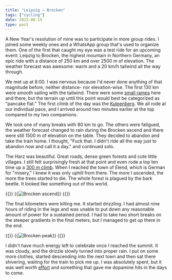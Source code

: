 ```yaml
---
title: "Leipzig → Brocken"
tags: ["cycling"]
date: 2022-06-15
type: post
---
```

A New Year's resolution of mine was to participate in more group rides. I joined some weekly ones and a WhatsApp group that's used to organize them. One of the first that caught my eye was a test ride for an upcoming event: Leipzig to Brocken, the highest mountain in Northern Germany, an epic ride with a distance of 250 km and over 2500 m of elevation. The weather forecast was awesome: warm and a 20 km/h tailwind all the way through.

We met up at 8:00. I was nervous because I'd never done anything of that magnitude before, neither distance- nor elevation-wise. The first 130 km were smooth sailing with the tailwind. There were some [small ramps](https://www.strava.com/segments/10360010) here and there, but the terrain up until this point would best be categorized as "pancake flat." The first climb of the day was the [Kulpenberg](https://www.strava.com/segments/7335344). We all rode at our individual pace, and I arrived around two minutes earlier at the top compared to my two companions.

We took one of many breaks with 80 km to go. The others were fatigued, the weather forecast changed to rain during the Brocken ascend and there were still 1500 m of elevation on the table. They decided to abandon and take the train home. I thought, "Fuck that. I didn't ride all the way just to abandon now and call it a day." and continued solo.

The Harz was beautiful. Great roads, dense green forests and cute little villages. I still felt surprisingly fresh at that point and even rode a top ten time up a [300 m climb](https://www.strava.com/activities/7261245657/segments/2968618033179841742). When I reached the town of Elend, which is German for "misery," I knew it was only uphill from there. The more I ascended, the more the trees started to die. The whole forest is plagued by the bark beetle. It looked like something out of this world.

{{<escape>}}
  {{<image src="img/ascend.jpg" alt="Brocken ascend">}}
{{</escape>}}

The final kilometers were killing me. It started drizzling. I had almost nine hours of riding in the legs and was unable to put down any reasonable amount of power for a sustained period. I had to take two short breaks on the steeper gradients in the final meters, but I managed to get up there in the end.

{{<escape>}}
  {{<image src="img/peak.jpg" alt="Brocken peak">}}
{{</escape>}}

I didn't have much energy left to celebrate once I reached the summit. It was cloudy, and the drizzle slowly turned into proper rain. I put on some more clothes, started descending into the next town and then sat there shivering, waiting for the train to pick me up. I was absolutely spent, but it was well worth [effort](https://www.strava.com/activities/7261245657) and something that gave me dopamine hits in the days to come.
